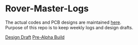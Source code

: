 # Rover-Master-Logs
The actual codes and PCB designs are maintained [here](https://github.com/Rover-Master).   
Purpose of this repo is to keep weekly logs and design drafts.

[Design Draft](https://docs.google.com/document/d/1-bQ3We8AJNHLamSISemeE2tlZ7m4HuL1uXl8B1t9hPI/edit?usp=sharing)
[Pre-Alpha Build](https://docs.google.com/document/d/10EeRpl8bRQmmqYDzDo8KQ3iPeUJWZ84ysIDSt7VRHq8/edit?usp=sharing)
